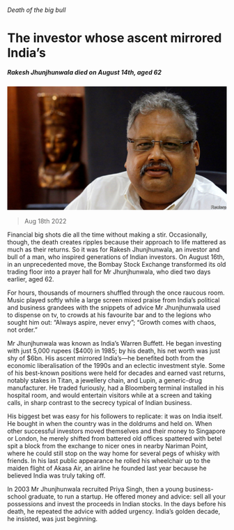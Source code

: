 ###### Death of the big bull

# The investor whose ascent mirrored India’s 

##### Rakesh Jhunjhunwala died on August 14th, aged 62 

![image](images/20220820_FNP002.jpg) 

> Aug 18th 2022 

Financial big shots die all the time without making a stir. Occasionally, though, the death creates ripples because their approach to life mattered as much as their returns. So it was for Rakesh Jhunjhunwala, an investor and bull of a man, who inspired generations of Indian investors. On August 16th, in an unprecedented move, the Bombay Stock Exchange transformed its old trading floor into a prayer hall for Mr Jhunjhunwala, who died two days earlier, aged 62.

For hours, thousands of mourners shuffled through the once raucous room. Music played softly while a large screen mixed praise from India’s political and business grandees with the snippets of advice Mr Jhunjhunwala used to dispense on tv, to crowds at his favourite bar and to the legions who sought him out: “Always aspire, never envy”; “Growth comes with chaos, not order.”

Mr Jhunjhunwala was known as India’s Warren Buffett. He began investing with just 5,000 rupees ($400) in 1985; by his death, his net worth was just shy of $6bn. His ascent mirrored India’s—he benefited both from the economic liberalisation of the 1990s and an eclectic investment style. Some of his best-known positions were held for decades and earned vast returns, notably stakes in Titan, a jewellery chain, and Lupin, a generic-drug manufacturer. He traded furiously, had a Bloomberg terminal installed in his hospital room, and would entertain visitors while at a screen and taking calls, in sharp contrast to the secrecy typical of Indian business. 

His biggest bet was easy for his followers to replicate: it was on India itself. He bought in when the country was in the doldrums and held on. When other successful investors moved themselves and their money to Singapore or London, he merely shifted from battered old offices spattered with betel spit a block from the exchange to nicer ones in nearby Nariman Point, where he could still stop on the way home for several pegs of whisky with friends. In his last public appearance he rolled his wheelchair up to the maiden flight of Akasa Air, an airline he founded last year because he believed India was truly taking off. 

In 2003 Mr Jhunjhunwala recruited Priya Singh, then a young business-school graduate, to run a startup. He offered money and advice: sell all your possessions and invest the proceeds in Indian stocks. In the days before his death, he repeated the advice with added urgency. India’s golden decade, he insisted, was just beginning. 


